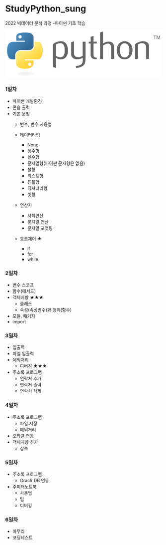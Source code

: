 # StudyPython_sung
2022 빅데이터 분석 과정 -파이썬 기초 학습


![파이썬](./image/python_logo_.png)
<!-- <img src='C:\STUDY\StudyPython_sung\image\python_logo_.png'\> -->


### 1일차
- 파이썬 개발환경
- 콘솔 출력
- 기본 문법
    - 변수, 변수 사용법
    - 데이터타입
        - None
        - 정수형
        - 실수형
        - 문자열형(파이썬 문자형은 없음)
        - 불형
        - 리스트형
        - 튜플형
        - 딕셔너리형
        - 셋형

     - 연산자
        - 사칙연산
        - 문자열 연산
        - 문자열 포맷팅

     - 흐름제어 ★
        - if
        - for
        - while
      

### 2일차
- 변수 스코프
- 함수(매서드)
- 객체지향 ★★★
   - 클래스
   - 속성(속성변수)과 행위(함수)
- 모듈, 패키지
- import


### 3일차
- 입출력
- 파일 입출력
- 예외처리
   - 디버깅 ★★★
- 주소록 프로그램
   - 연락처 추가
   - 연락처 출력
   - 연락처 삭제


### 4일차
- 주소록 프로그램
   - 파일 저장
   - 예외처리
- 오라클 연동
- 객체지향 추가
   - 상속


### 5일차
- 주소록 프로그램
   - Oraclr DB 연동
- 주피터노트북
   - 사용법
   - 팁
   - 디버깅


### 6일차
- 마무리
- 코딩테스트